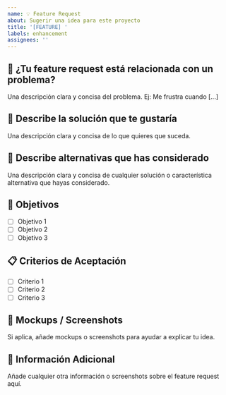 ```yaml
---
name: 💡 Feature Request
about: Sugerir una idea para este proyecto
title: '[FEATURE] '
labels: enhancement
assignees: ''
---
```


## 🤔 ¿Tu feature request está relacionada con un problema?
Una descripción clara y concisa del problema. Ej: Me frustra cuando [...]

## 📝 Describe la solución que te gustaría
Una descripción clara y concisa de lo que quieres que suceda.

## 🔄 Describe alternativas que has considerado
Una descripción clara y concisa de cualquier solución o característica alternativa que hayas considerado.

## 🎯 Objetivos
- [ ] Objetivo 1
- [ ] Objetivo 2
- [ ] Objetivo 3

## 📋 Criterios de Aceptación
- [ ] Criterio 1
- [ ] Criterio 2
- [ ] Criterio 3

## 📸 Mockups / Screenshots
Si aplica, añade mockups o screenshots para ayudar a explicar tu idea.

## 📝 Información Adicional
Añade cualquier otra información o screenshots sobre el feature request aquí.